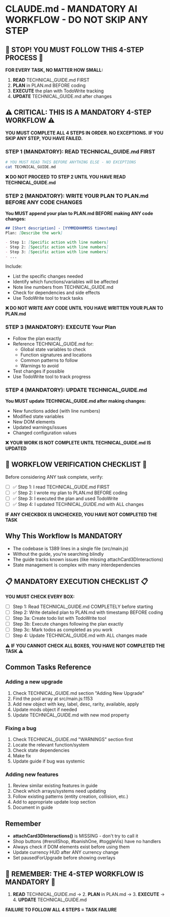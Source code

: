 # CLAUDE.md - MANDATORY AI WORKFLOW - DO NOT SKIP ANY STEP

## 🔴 STOP! YOU MUST FOLLOW THIS 4-STEP PROCESS 🔴
**FOR EVERY TASK, NO MATTER HOW SMALL:**
1. **READ** TECHNICAL_GUIDE.md FIRST
2. **PLAN** in PLAN.md BEFORE coding  
3. **EXECUTE** the plan with TodoWrite tracking
4. **UPDATE** TECHNICAL_GUIDE.md after changes

## ⚠️ CRITICAL: THIS IS A MANDATORY 4-STEP WORKFLOW ⚠️
**YOU MUST COMPLETE ALL 4 STEPS IN ORDER. NO EXCEPTIONS.**
**IF YOU SKIP ANY STEP, YOU HAVE FAILED.**

### STEP 1 (MANDATORY): READ TECHNICAL_GUIDE.md FIRST
```bash
# YOU MUST READ THIS BEFORE ANYTHING ELSE - NO EXCEPTIONS
cat TECHNICAL_GUIDE.md
```
**❌ DO NOT PROCEED TO STEP 2 UNTIL YOU HAVE READ TECHNICAL_GUIDE.md**

### STEP 2 (MANDATORY): WRITE YOUR PLAN TO PLAN.md BEFORE ANY CODE CHANGES
**You MUST append your plan to PLAN.md BEFORE making ANY code changes:**
```markdown
## [Short description] - [YYMMDDHHMMSS timestamp]
Plan: [Describe the work]

- Step 1: [Specific action with line numbers]
- Step 2: [Specific action with line numbers]
- Step 3: [Specific action with line numbers]
- ...
```
Include:
- List the specific changes needed
- Identify which functions/variables will be affected
- Note line numbers from TECHNICAL_GUIDE.md
- Check for dependencies and side effects
- Use TodoWrite tool to track tasks

**❌ DO NOT WRITE ANY CODE UNTIL YOU HAVE WRITTEN YOUR PLAN TO PLAN.md**

### STEP 3 (MANDATORY): EXECUTE Your Plan
- Follow the plan exactly
- Reference TECHNICAL_GUIDE.md for:
  - Global state variables to check
  - Function signatures and locations
  - Common patterns to follow
  - Warnings to avoid
- Test changes if possible
- Use TodoWrite tool to track progress

### STEP 4 (MANDATORY): UPDATE TECHNICAL_GUIDE.md
**You MUST update TECHNICAL_GUIDE.md after making changes:**
- New functions added (with line numbers)
- Modified state variables
- New DOM elements
- Updated warnings/issues
- Changed configuration values

**❌ YOUR WORK IS NOT COMPLETE UNTIL TECHNICAL_GUIDE.md IS UPDATED**

## 🛑 WORKFLOW VERIFICATION CHECKLIST 🛑
Before considering ANY task complete, verify:
- [ ] ✅ Step 1: I read TECHNICAL_GUIDE.md FIRST
- [ ] ✅ Step 2: I wrote my plan to PLAN.md BEFORE coding
- [ ] ✅ Step 3: I executed the plan and used TodoWrite
- [ ] ✅ Step 4: I updated TECHNICAL_GUIDE.md with ALL changes

**IF ANY CHECKBOX IS UNCHECKED, YOU HAVE NOT COMPLETED THE TASK**

## Why This Workflow Is MANDATORY
- The codebase is 1389 lines in a single file (src/main.js)
- Without the guide, you're searching blindly
- The guide tracks known issues (like missing attachCard3DInteractions)
- State management is complex with many interdependencies

## 📋 MANDATORY EXECUTION CHECKLIST 📋
**YOU MUST CHECK EVERY BOX:**
- [ ] Step 1: Read TECHNICAL_GUIDE.md COMPLETELY before starting
- [ ] Step 2: Write detailed plan to PLAN.md with timestamp BEFORE coding
- [ ] Step 3a: Create todo list with TodoWrite tool
- [ ] Step 3b: Execute changes following the plan exactly
- [ ] Step 3c: Mark todos as completed as you work
- [ ] Step 4: Update TECHNICAL_GUIDE.md with ALL changes made

**⚠️ IF YOU CANNOT CHECK ALL BOXES, YOU HAVE NOT COMPLETED THE TASK ⚠️**

## Common Tasks Reference

### Adding a new upgrade
1. Check TECHNICAL_GUIDE.md section "Adding New Upgrade"
2. Find the pool array at src/main.js:1153
3. Add new object with key, label, desc, rarity, available, apply
4. Update mods object if needed
5. Update TECHNICAL_GUIDE.md with new mod property

### Fixing a bug
1. Check TECHNICAL_GUIDE.md "WARNINGS" section first
2. Locate the relevant function/system
3. Check state dependencies
4. Make fix
5. Update guide if bug was systemic

### Adding new features
1. Review similar existing features in guide
2. Check which arrays/systems need updating
3. Follow existing patterns (entity creation, collision, etc.)
4. Add to appropriate update loop section
5. Document in guide

## Remember
- **attachCard3DInteractions()** is MISSING - don't try to call it
- Shop buttons (#rerollShop, #banishOne, #toggleVis) have no handlers
- Always check if DOM elements exist before using them
- Update currency HUD after ANY currency change
- Set pausedForUpgrade before showing overlays

## 🚨 REMEMBER: THE 4-STEP WORKFLOW IS MANDATORY 🚨
1. **READ** TECHNICAL_GUIDE.md → 2. **PLAN** in PLAN.md → 3. **EXECUTE** → 4. **UPDATE** TECHNICAL_GUIDE.md

**FAILURE TO FOLLOW ALL 4 STEPS = TASK FAILURE**